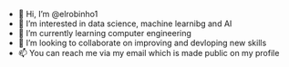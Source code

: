 - 👋 Hi, I’m @elrobinho1
- 👀 I’m interested in data science, machine learnibg and AI
- 🌱 I’m currently learning computer engineering
- 💞️ I’m looking to collaborate on improving and devloping new skills
- 📫 You can reach me via my email which is made public on my profile

<!---
elrobinho1/elrobinho1 is a ✨ special ✨ repository because its `README.md` (this file) appears on your GitHub profile.
You can click the Preview link to take a look at your changes.
--->
